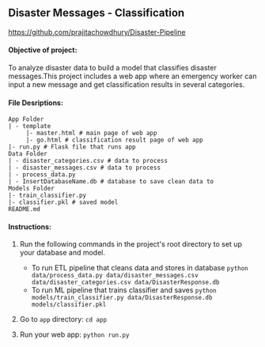## Disaster Messages - Classification 

https://github.com/prajitachowdhury/Disaster-Pipeline
#### Objective of project: 
To analyze disaster data to build a model that classifies disaster messages.This project  includes a web app where an emergency worker can input a new message and get classification results in several categories.

#### File Desriptions:
    App Folder
    | - template
         |- master.html # main page of web app
         |- go.html # classification result page of web app
    |- run.py # Flask file that runs app
    Data Folder
    | - disaster_categories.csv # data to process
    | - disaster_messages.csv # data to process
    | - process_data.py
    | - InsertDatabaseName.db # database to save clean data to
    Models Folder
    |- train_classifier.py
    |- classifier.pkl # saved model
    README.md


#### Instructions:
1. Run the following commands in the project's root directory to set up your database and model.

    - To run ETL pipeline that cleans data and stores in database
        `python data/process_data.py data/disaster_messages.csv data/disaster_categories.csv data/DisasterResponse.db`
    - To run ML pipeline that trains classifier and saves
        `python models/train_classifier.py data/DisasterResponse.db models/classifier.pkl`

2. Go to `app` directory: `cd app`

3. Run your web app: `python run.py`

